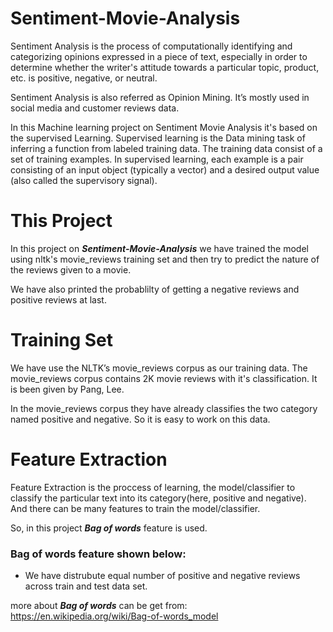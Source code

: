 # Sentiment-Movie-Analysis

Sentiment Analysis is the process of computationally identifying and categorizing opinions expressed in a piece of text, especially in order to determine whether the writer's attitude towards a particular topic, product, etc. is positive, negative, or neutral.

Sentiment Analysis is also referred as Opinion Mining. It’s mostly used in social media and customer reviews data.

In this Machine learning project on Sentiment Movie Analysis it's based on the supervised Learning. Supervised learning is the Data mining task of inferring a function from labeled training data. The training data consist of a set of training examples. In supervised learning, each example is a pair consisting of an input object (typically a vector) and a desired output value (also called the supervisory signal).

 # This Project
 In this project on ***Sentiment-Movie-Analysis*** we have trained the model using nltk's movie_reviews training set and then try to predict the nature of the reviews given to a movie.
 
 We have also printed the probablilty of getting a negative reviews and positive reviews at last.
 # Training Set
We have use the NLTK’s movie_reviews corpus as our training data. The movie_reviews corpus contains 2K movie reviews with it's classification. It is been given by Pang, Lee.

In the movie_reviews corpus they have already classifies the two category named positive and negative. So it is easy to work on this data.

# Feature Extraction
Feature Extraction is the proccess of learning, the model/classifier to classify the particular text into its category(here, positive and negative). And there can be many features to train the model/classifier.

So, in this project ***Bag of words*** feature is used.

### Bag of words feature shown below:
<ul>
 <li> We have distrubute equal number of positive and negative reviews across train and test data set.</li>
</ul>

more about ***Bag of words*** can be get from: 
https://en.wikipedia.org/wiki/Bag-of-words_model


